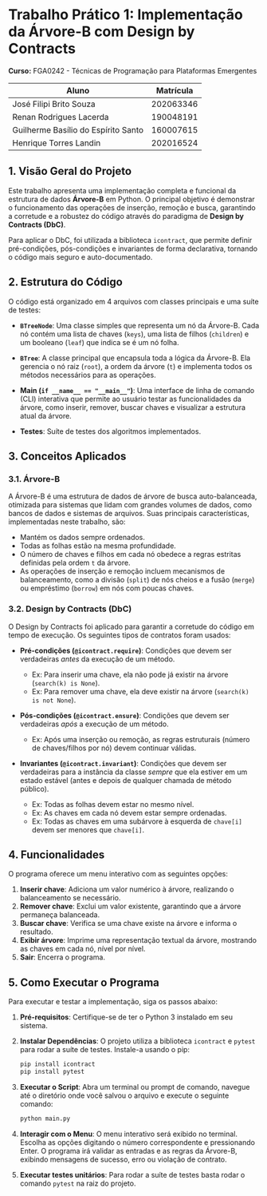 # Trabalho Prático 1: Implementação da Árvore-B com Design by Contracts

**Curso:** FGA0242 - Técnicas de Programação para Plataformas Emergentes  

| Aluno          | Matrícula     |
| ------------------------- |:-------------:|
| José Filipi Brito Souza  | 202063346    |
| Renan Rodrigues Lacerda  | 190048191    |
| Guilherme Basílio do Espírito Santo | 160007615 |
| Henrique Torres Landin |202016524|

## 1. Visão Geral do Projeto

Este trabalho apresenta uma implementação completa e funcional da estrutura de dados **Árvore-B** em Python. O principal objetivo é demonstrar o funcionamento das operações de inserção, remoção e busca, garantindo a corretude e a robustez do código através do paradigma de **Design by Contracts (DbC)**.

Para aplicar o DbC, foi utilizada a biblioteca `icontract`, que permite definir pré-condições, pós-condições e invariantes de forma declarativa, tornando o código mais seguro e auto-documentado.

## 2. Estrutura do Código

O código está organizado em 4 arquivos com classes principais e uma suíte de testes:

- **`BTreeNode`**: Uma classe simples que representa um nó da Árvore-B. Cada nó contém uma lista de chaves (`keys`), uma lista de filhos (`children`) e um booleano (`leaf`) que indica se é um nó folha.

- **`BTree`**: A classe principal que encapsula toda a lógica da Árvore-B. Ela gerencia o nó raiz (`root`), a ordem da árvore (`t`) e implementa todos os métodos necessários para as operações.

- **Main (`if __name__ == "__main__"`)**: Uma interface de linha de comando (CLI) interativa que permite ao usuário testar as funcionalidades da árvore, como inserir, remover, buscar chaves e visualizar a estrutura atual da árvore.

- **Testes**: Suíte de testes dos algoritmos implementados.

## 3. Conceitos Aplicados

### 3.1. Árvore-B

A Árvore-B é uma estrutura de dados de árvore de busca auto-balanceada, otimizada para sistemas que lidam com grandes volumes de dados, como bancos de dados e sistemas de arquivos. Suas principais características, implementadas neste trabalho, são:

- Mantém os dados sempre ordenados.
- Todas as folhas estão na mesma profundidade.
- O número de chaves e filhos em cada nó obedece a regras estritas definidas pela ordem `t` da árvore.
- As operações de inserção e remoção incluem mecanismos de balanceamento, como a divisão (`split`) de nós cheios e a fusão (`merge`) ou empréstimo (`borrow`) em nós com poucas chaves.

### 3.2. Design by Contracts (DbC)

O Design by Contracts foi aplicado para garantir a corretude do código em tempo de execução. Os seguintes tipos de contratos foram usados:

- **Pré-condições (`@icontract.require`)**: Condições que devem ser verdadeiras *antes* da execução de um método.
  - Ex: Para inserir uma chave, ela não pode já existir na árvore (`search(k) is None`).
  - Ex: Para remover uma chave, ela deve existir na árvore (`search(k) is not None`).

- **Pós-condições (`@icontract.ensure`)**: Condições que devem ser verdadeiras *após* a execução de um método.
  - Ex: Após uma inserção ou remoção, as regras estruturais (número de chaves/filhos por nó) devem continuar válidas.

- **Invariantes (`@icontract.invariant`)**: Condições que devem ser verdadeiras para a instância da classe *sempre* que ela estiver em um estado estável (antes e depois de qualquer chamada de método público).
  - Ex: Todas as folhas devem estar no mesmo nível.
  - Ex: As chaves em cada nó devem estar sempre ordenadas.
  - Ex: Todas as chaves em uma subárvore à esquerda de `chave[i]` devem ser menores que `chave[i]`.

## 4. Funcionalidades

O programa oferece um menu interativo com as seguintes opções:

1.  **Inserir chave**: Adiciona um valor numérico à árvore, realizando o balanceamento se necessário.
2.  **Remover chave**: Exclui um valor existente, garantindo que a árvore permaneça balanceada.
3.  **Buscar chave**: Verifica se uma chave existe na árvore e informa o resultado.
4.  **Exibir árvore**: Imprime uma representação textual da árvore, mostrando as chaves em cada nó, nível por nível.
5.  **Sair**: Encerra o programa.

## 5. Como Executar o Programa

Para executar e testar a implementação, siga os passos abaixo:

1.  **Pré-requisitos**: Certifique-se de ter o Python 3 instalado em seu sistema.

2.  **Instalar Dependências**: O projeto utiliza a biblioteca `icontract` e `pytest` para rodar a suíte de testes. Instale-a usando o pip:
    ```bash
    pip install icontract
    pip install pytest
    ```

3.  **Executar o Script**: Abra um terminal ou prompt de comando, navegue até o diretório onde você salvou o arquivo e execute o seguinte comando:
    ```bash
    python main.py
    ```

4.  **Interagir com o Menu**: O menu interativo será exibido no terminal. Escolha as opções digitando o número correspondente e pressionando Enter. O programa irá validar as entradas e as regras da Árvore-B, exibindo mensagens de sucesso, erro ou violação de contrato.

6. **Executar testes unitários**: Para rodar a suíte de testes basta rodar o comando `pytest` na raiz do projeto.